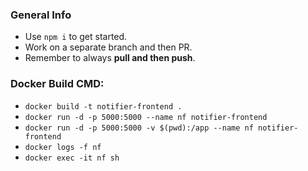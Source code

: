 ### General Info

- Use `npm i` to get started.
- Work on a separate branch and then PR.
- Remember to always **pull and then push**.

### Docker Build CMD:

- `docker build -t notifier-frontend .`
- `docker run -d -p 5000:5000 --name nf notifier-frontend`
- `docker run -d -p 5000:5000 -v $(pwd):/app --name nf notifier-frontend`
- `docker logs -f nf`
- `docker exec -it nf sh`
